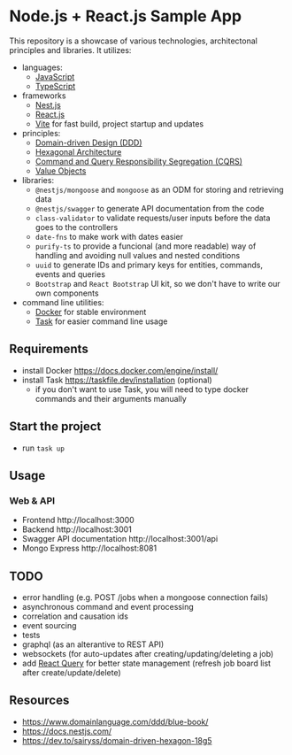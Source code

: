 # Node.js + React.js Sample App

This repository is a showcase of various technologies, architectonal principles and libraries.
It utilizes:

- languages:
  - [JavaScript](https://javascript.info/)
  - [TypeScript](https://www.typescriptlang.org/)
- frameworks
  - [Nest.js](nestjs.com)
  - [React.js](https://react.dev/)
  - [Vite](https://vitejs.dev/) for fast build, project startup and updates
- principles:
  - [Domain-driven Design (DDD)](https://en.wikipedia.org/wiki/Domain-driven_design)
  - [Hexagonal Architecture](https://en.wikipedia.org/wiki/Hexagonal_architecture_(software))
  - [Command and Query Responsibility Segregation (CQRS)](https://en.wikipedia.org/wiki/Command_Query_Responsibility_Segregation)
  - [Value Objects](https://en.wikipedia.org/wiki/Value_object)
- libraries:
  - `@nestjs/mongoose` and `mongoose` as an ODM for storing and retrieving data
  - `@nestjs/swagger` to generate API documentation from the code
  - `class-validator` to validate requests/user inputs before the data goes to the controllers
  - `date-fns` to make work with dates easier
  - `purify-ts` to provide a funcional (and more readable) way of handling and avoiding null values and nested conditions
  - `uuid` to generate IDs and primary keys for entities, commands, events and queries
  - `Bootstrap` and `React Bootstrap` UI kit, so we don't have to write our own components
- command line utilities:
  - [Docker](https://www.docker.com/) for stable environment
  - [Task](https://taskfile.dev/) for easier command line usage

## Requirements

- install Docker https://docs.docker.com/engine/install/
- install Task https://taskfile.dev/installation (optional)
  - if you don't want to use Task, you will need to type docker commands and their arguments manually

## Start the project

- run `task up`

## Usage

### Web & API

- Frontend http://localhost:3000
- Backend http://localhost:3001
- Swagger API documentation http://localhost:3001/api
- Mongo Express http://localhost:8081

## TODO

- error handling (e.g. POST /jobs when a mongoose connection fails)
- asynchronous command and event processing
- correlation and causation ids
- event sourcing
- tests
- graphql (as an alterantive to REST API)
- websockets (for auto-updates after creating/updating/deleting a job)
- add [React Query](https://tanstack.com/query/v3) for better state management (refresh job board list after create/update/delete)

## Resources

- https://www.domainlanguage.com/ddd/blue-book/
- https://docs.nestjs.com/
- https://dev.to/sairyss/domain-driven-hexagon-18g5